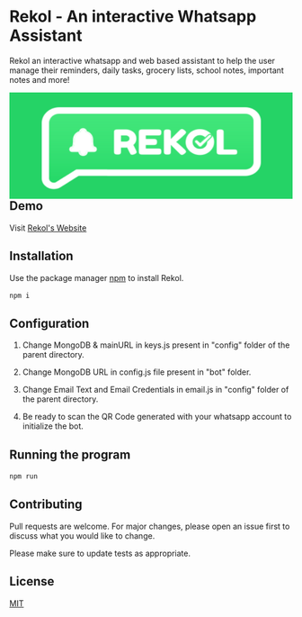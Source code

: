 # Rekol - An interactive Whatsapp Assistant

Rekol an interactive whatsapp and web based assistant to help the user manage their reminders, daily tasks, grocery lists, school notes, important notes and more!

<img src="./public/img/Logo.png"
     alt="Rekol"
     style="float: left; margin-right: 10px;" />

## Demo
Visit [Rekol's Website](https://rekol.ga/)

## Installation

Use the package manager [npm](https://www.npmjs.com/) to install Rekol.

```bash
npm i
```
## Configuration
1) Change MongoDB & mainURL in keys.js present in "config" folder of the parent directory.

2) Change MongoDB URL in config.js file present in "bot" folder.

3) Change Email Text and Email Credentials in email.js in "config" folder of the parent directory.

4) Be ready to scan the QR Code generated with your whatsapp account to initialize the bot.

## Running the program
```bash
npm run
```

## Contributing
Pull requests are welcome. For major changes, please open an issue first to discuss what you would like to change.

Please make sure to update tests as appropriate.

## License
[MIT](https://choosealicense.com/licenses/mit/)
